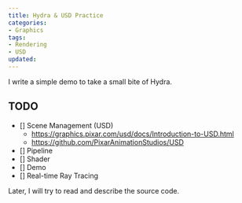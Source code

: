 ```yaml
---
title: Hydra & USD Practice
categories:
- Graphics
tags:
- Rendering
- USD
updated:
---
```


I write a simple demo to take a small bite of Hydra. 

<!-- more -->

## TODO

- [] Scene Management (USD)
  - https://graphics.pixar.com/usd/docs/Introduction-to-USD.html
  - https://github.com/PixarAnimationStudios/USD
- [] Pipeline
- [] Shader
- [] Demo
- [] Real-time Ray Tracing

Later, I will try to read and describe the source code.